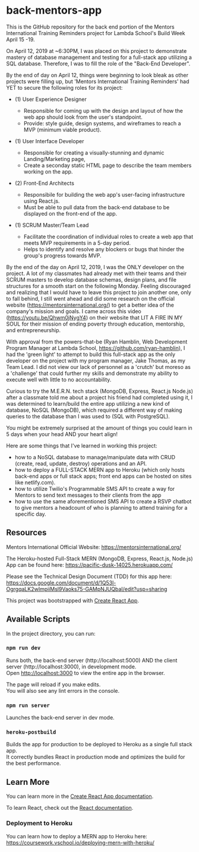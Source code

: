# back-mentors-app

This is the GitHub repository for the back end portion of the Mentors International Training Reminders project
for Lambda School's Build Week April 15 -19.

On April 12, 2019 at ~6:30PM, I was placed on this project to demonstrate mastery of database management and testing for a full-stack app utilizing a SQL database. Therefore, I was to fill the role of the "Back-End Developer". 

By the end of day on April 12, things were beginning to look bleak as other projects were filling up, but 'Mentors International Training Reminders' had YET to secure the following roles for its project: 

- (1) User Experience Designer
  - Responsible for coming up with the design and layout of how the web app should look from the user's standpoint.
  - Provide: style guide, design systems, and wireframes to reach a MVP (minimum viable product).
  
- (1) User Interface Developer
  - Responsible for creating a visually-stunning and dynamic Landing/Marketing page, 
  - Create a seconday static HTML page to describe the team members working on the app.
  
- (2) Front-End Architects
  - Responsibile for building the web app's user-facing infrastructure using React.js.
  - Must be able to pull data from the back-end database to be displayed on the front-end of the app.
  
- (1) SCRUM Master/Team Lead
  - Facilitate the coordination of individual roles to create a web app that meets MVP requirements in a 5-day period.
  - Helps to identify and resolve any blockers or bugs that hinder the group's progress towards MVP.
  
By the end of the day on April 12, 2019, I was the ONLY developer on the project. A lot of my classmates had already met with their teams and their SCRUM masters to develop database schemas, design plans, and file structures for a smooth start on the following Monday. Feeling discouraged and realizing that I would have to leave this project to join another one, only to fall behind, I still went ahead and did some research on the official website (https://mentorsinternational.org/) to get a better idea of the company's mission and goals. I came across this video (https://youtu.be/Qhwm0jNygY4) on their website that LIT A FIRE IN MY SOUL for their mission of ending poverty through education, mentorship, and entrepreneurship. 

With approval from the powers-that-be (Ryan Hamblin, Web Development Program Manager at Lambda School, https://github.com/ryan-hamblin), I had the 'green light' to attempt to build this full-stack app as the only developer on the project with my program manager, Jake Thomas, as my Team Lead. I did not view our lack of personnel as a 'crutch' but moreso as a 'challenge' that could further my skills and demonstrate my ability to execute well with little to no accountability.

Curious to try the M.E.R.N. tech stack (MongoDB, Express, React.js Node.js) after a classmate told me about a project his friend had completed using it, I was determined to learn/build the entire app utilizing a new kind of database, NoSQL (MongoDB), which required a different way of making queries to the database than I was used to (SQL with PostgreSQL).

You might be extremely surprised at the amount of things you could learn in 5 days when your head AND your heart align!

Here are some things that I've learned in working this project:
  - how to a NoSQL database to manage/manipulate data with CRUD (create, read, update, destroy) operations and an API.
  - how to deploy a FULL-STACK MERN app to Heroku (which only hosts back-end apps or full stack apps; front end apps can be hosted on sites like netlify.com).
  - how to utilize Twilio's Programmable SMS API to create a way for Mentors to send text messages to their clients from the app
  - how to use the same aforementioned SMS API to create a RSVP chatbot to give mentors a headcount of who is planning to attend training for a specific day.
  
## Resources

Mentors International Official Website: https://mentorsinternational.org/

The Heroku-hosted Full-Stack MERN (MongoDB, Express, React.js, Node.js) App can be found here: https://pacific-dusk-14025.herokuapp.com/

Please see the Technical Design Document (TDD) for this app here: https://docs.google.com/document/d/1Q53l-OgrgqaLK2wImpiiMsl9Vaoks75-GAMpNJUQbaI/edit?usp=sharing

This project was bootstrapped with [Create React App](https://github.com/facebook/create-react-app).

## Available Scripts

In the project directory, you can run:

### `npm run dev`

Runs both, the back-end server (http://localhost:5000) AND the client server (http://localhost:3000), in development mode.<br>
Open [http://localhost:3000](http://localhost:3000) to view the entire app in the browser.

The page will reload if you make edits.<br>
You will also see any lint errors in the console.

### `npm run server`

Launches the back-end server in dev mode.<br>

### `heroku-postbuild`

Builds the app for production to be deployed to Heroku as a single full stack app.<br>
It correctly bundles React in production mode and optimizes the build for the best performance.

## Learn More

You can learn more in the [Create React App documentation](https://facebook.github.io/create-react-app/docs/getting-started).

To learn React, check out the [React documentation](https://reactjs.org/).

### Deployment to Heroku

You can learn how to deploy a MERN app to Heroku here: https://coursework.vschool.io/deploying-mern-with-heroku/


